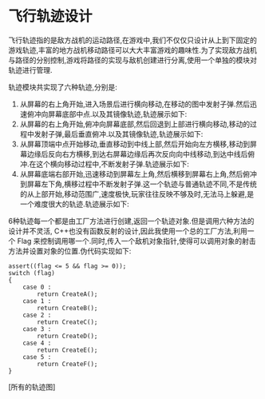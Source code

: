 # 飞行轨迹设计

飞行轨迹指的是敌方战机的运动路径,在游戏中,我们不仅仅只设计从上到下固定的游戏轨迹,丰富的地方战机移动路径可以大大丰富游戏的趣味性.为了实现敌方战机与路径的分别控制,游戏将路径的实现与敌机创建进行分离,使用一个单独的模块对轨迹进行管理.

轨迹模块共实现了六种轨迹,分别是:

1. 从屏幕的右上角开始,进入场景后进行横向移动,在移动的图中发射子弹.然后迅速俯冲向屏幕底部中点.以及其镜像轨迹,轨迹展示如下:
2. 从屏幕的右上角开始,俯冲向屏幕底部,然后回退到上部进行横向移动,移动的过程中发射子弹,最后垂直俯冲.以及其镜像轨迹,轨迹展示如下:
3. 从屏幕顶端中点开始移动,垂直移动到中线上部,然后开始向左方横移,移动到屏幕边缘后反向右方横移,到达右屏幕边缘后再次反向向中线移动,到达中线后俯冲.在这个横向移动过程中,不断发射子弹.轨迹展示如下:
4. 从屏幕底端右部开始,迅速移动到屏幕左上角,然后横移到屏幕右上角,然后俯冲到屏幕左下角,横移过程中不断发射子弹.这一个轨迹与普通轨迹不同,不是传统的从上部开始,移动范围广,速度极快,玩家往往反映不够及时,无法马上躲避,是一个难度很大的轨迹.轨迹展示如下:

6种轨迹每一个都是由工厂方法进行创建,返回一个轨迹对象.但是调用六种方法的设计并不灵活, C++也没有函数反射的设计,因此我使用一个总的工厂方法,利用一个 Flag 来控制调用哪一个.同时,传入一个敌机对象指针,使得可以调用对象的射击方法并设置对象的位置.伪代码实现如下:


```
assert((flag <= 5 && flag >= 0));
switch (flag)
{
    case 0 :
        return CreateA();
    case 1 :
        return CreateB();
    case 2 :
        return CreateC();
    case 3 :
        return CreateD();
    case 4 :
        return CreateE();
    case 5 :
        return CreateF();
}
```

[所有的轨迹图]